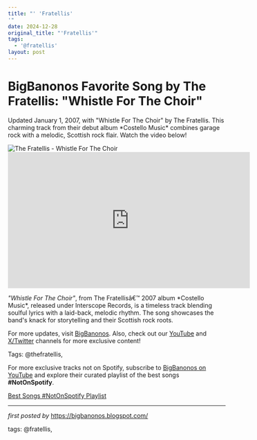 ```yaml
---
title: "' 'Fratellis'
'"
date: 2024-12-28
original_title: "'Fratellis'"
tags:
  - '@fratellis'
layout: post
---
```

<!-- Title of the Post -->
<h1 >BigBanonos Favorite Song by The Fratellis: "Whistle For The Choir"</h1> <!-- Introductory Text -->
<p >Updated January 1, 2007, with "Whistle For The Choir" by The Fratellis. This charming track from their debut album *Costello Music* combines garage rock with a melodic, Scottish rock flair. Watch the video below!</p> <!-- Featured Image -->
<div > <img src="https://i.scdn.co/image/ab67616d0000b27390b7c466e878862b5a9cece3" alt="The Fratellis - Whistle For The Choir" />
</div> <!-- YouTube Video Embed -->
<div > <iframe width="560" height="315" src="https://www.youtube.com/embed/o1oKBbReaOs" frameborder="0" allowfullscreen></iframe>
</div> <!-- Song Information -->
<div > <p><em>"Whistle For The Choir"</em>, from The Fratellisâ€™ 2007 album *Costello Music*, released under Interscope Records, is a timeless track blending soulful lyrics with a laid-back, melodic rhythm. The song showcases the band's knack for storytelling and their Scottish rock roots.</p>
</div> <!-- Footer Links -->
<div > <p>For more updates, visit <a href="https://bigbanonos.blogspot.com/" target="_blank">BigBanonos</a>. Also, check out our <a href="https://www.youtube.com/@BigBanonos" target="_blank">YouTube</a> and <a href="https://x.com/bigbanonos" target="_blank">X/Twitter</a> channels for more exclusive content!</p>
</div> <!-- Tags -->
<p >Tags: @thefratellis,</p>


<!--Subscribe and Playlist Links-->
<div>
    <p>For more exclusive tracks not on Spotify, subscribe to <a href="https://www.youtube.com/@BigBanonos" target="_blank">BigBanonos on YouTube</a> and explore their curated playlist of the best songs <strong>#NotOnSpotify</strong>.</p>
    <p><a href="https://www.youtube.com/playlist?list=PLtuNtuTatqI0kFahUCbtbfenC_ET5O_tr" target="_blank">Best Songs #NotOnSpotify Playlist<br /></a></p></div>

<hr />

<p><em>first posted by</em> <a href="https://bigbanonos.blogspot.com/" rel="noopener" target="_new">https://bigbanonos.blogspot.com/</a></p>

<p>tags: @fratellis,</p>
